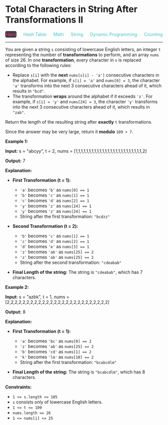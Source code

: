 # Total Characters in String After Transformations II

<div style="display: flex; justify-content: space-between; align-items: center">
<div style="color: #ff375f;
padding: 2px; background-color: #3a3f4b; border-radius: 5px;">Hard</div>
<div style="color: #46c6c2">Hash Table</div>
<div style="color: #46c6c2">Math</div>
<div style="color: #46c6c2">String</div>
<div style="color: #46c6c2">Dynamic Programming</div>
<div style="color: #46c6c2">Counting</div>
</div>

---

You are given a string `s` consisting of lowercase English letters, an integer `t` representing the number of **transformations** to perform, and an array `nums` of size 26. In one **transformation**, every character in `s` is replaced according to the following rules:

*   Replace `s[i]` with the **next** `nums[s[i] - 'a']` consecutive characters in the alphabet. For example, if `s[i] = 'a'` and `nums[0] = 3`, the character `'a'` transforms into the next 3 consecutive characters ahead of it, which results in `"bcd"`.
*   The transformation **wraps** around the alphabet if it exceeds `'z'`. For example, if `s[i] = 'y'` and `nums[24] = 3`, the character `'y'` transforms into the next 3 consecutive characters ahead of it, which results in `"zab"`.

Return the length of the resulting string after **exactly** `t` transformations.

Since the answer may be very large, return it **modulo** `109 + 7`.

**Example 1:**

**Input:** s = "abcyy", t = 2, nums = \[1,1,1,1,1,1,1,1,1,1,1,1,1,1,1,1,1,1,1,1,1,1,1,1,1,2\]

**Output:** 7

**Explanation:**

*   **First Transformation (t = 1):**
    
    *   `'a'` becomes `'b'` as `nums[0] == 1`
    *   `'b'` becomes `'c'` as `nums[1] == 1`
    *   `'c'` becomes `'d'` as `nums[2] == 1`
    *   `'y'` becomes `'z'` as `nums[24] == 1`
    *   `'y'` becomes `'z'` as `nums[24] == 1`
    *   String after the first transformation: `"bcdzz"`
*   **Second Transformation (t = 2):**
    
    *   `'b'` becomes `'c'` as `nums[1] == 1`
    *   `'c'` becomes `'d'` as `nums[2] == 1`
    *   `'d'` becomes `'e'` as `nums[3] == 1`
    *   `'z'` becomes `'ab'` as `nums[25] == 2`
    *   `'z'` becomes `'ab'` as `nums[25] == 2`
    *   String after the second transformation: `"cdeabab"`
*   **Final Length of the string:** The string is `"cdeabab"`, which has 7 characters.
    

**Example 2:**

**Input:** s = "azbk", t = 1, nums = \[2,2,2,2,2,2,2,2,2,2,2,2,2,2,2,2,2,2,2,2,2,2,2,2,2,2\]

**Output:** 8

**Explanation:**

*   **First Transformation (t = 1):**
    
    *   `'a'` becomes `'bc'` as `nums[0] == 2`
    *   `'z'` becomes `'ab'` as `nums[25] == 2`
    *   `'b'` becomes `'cd'` as `nums[1] == 2`
    *   `'k'` becomes `'lm'` as `nums[10] == 2`
    *   String after the first transformation: `"bcabcdlm"`
*   **Final Length of the string:** The string is `"bcabcdlm"`, which has 8 characters.
    

**Constraints:**

*   `1 <= s.length <= 105`
*   `s` consists only of lowercase English letters.
*   `1 <= t <= 109`
*   `nums.length == 26`
*   `1 <= nums[i] <= 25`